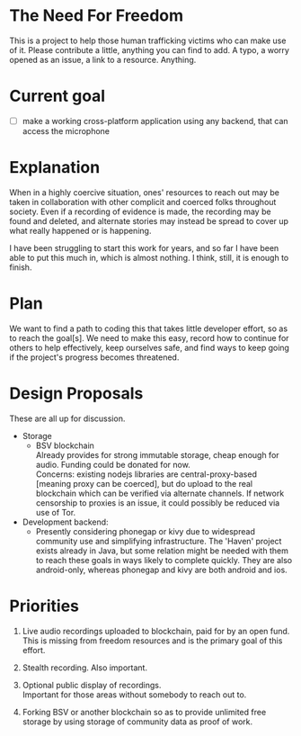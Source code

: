 # The Need For Freedom

This is a project to help those human trafficking victims who can make use of it.
Please contribute a little, anything you can find to add.  A typo, a worry opened
as an issue, a link to a resource.  Anything.

# Current goal

- [ ] make a working cross-platform application using any backend, that can access the microphone

# Explanation
 
When in a highly coercive situation, ones' resources to reach out may be taken
in collaboration with other complicit and coerced folks throughout society.  Even if
a recording of evidence is made, the recording may be found and deleted, and alternate
stories may instead be spread to cover up what really happened or is happening.

I have been struggling to start this work for years, and so far I have been able
to put this much in, which is almost nothing.  I think, still, it is enough to finish.

# Plan

We want to find a path to coding this that takes little developer effort, so as
to reach the goal[s].  We need to make this easy, record how to continue for
others to help effectively, keep ourselves safe, and find ways to keep going if
the project's progress becomes threatened.

# Design Proposals

These are all up for discussion.

* Storage
  * BSV blockchain  
    Already provides for strong immutable storage, cheap enough for audio.  Funding could be donated for now.   
    Concerns: existing nodejs libraries are central-proxy-based [meaning proxy can be coerced], but do upload to the real blockchain which can be verified via alternate channels.  If network censorship to proxies is an issue, it could possibly be reduced via use of Tor.
* Development backend:
  * Presently considering phonegap or kivy due to widespread community
    use and simplifying infrastructure.  The 'Haven' project exists already in Java,
    but some relation might be needed with them to reach these goals in
    ways likely to complete quickly.  They are also android-only, whereas phonegap
    and kivy are both android and ios.

# Priorities

1. Live audio recordings uploaded to blockchain, paid for by an open fund. 
   This is missing from freedom resources and is the primary goal of this
   effort.

2. Stealth recording.  Also important.

3. Optional public display of recordings.  
   Important for those areas without somebody to reach out to.

4. Forking BSV or another blockchain so as to provide unlimited free storage by using storage of community data as proof of work.
